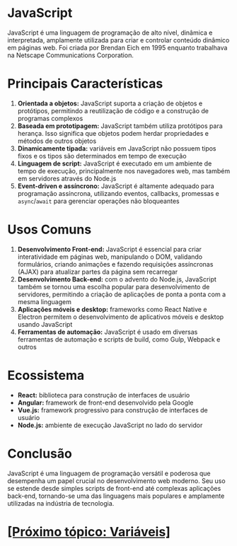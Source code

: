 # JavaScript

JavaScript é uma linguagem de programação de alto nível, dinâmica e interpretada, amplamente utilizada para criar e controlar conteúdo dinâmico em páginas web. Foi criada por Brendan Eich em 1995 enquanto trabalhava na Netscape Communications Corporation.

# Principais Características

1. **Orientada a objetos:** JavaScript suporta a criação de objetos e protótipos, permitindo a reutilização de código e a construção de programas complexos
2. **Baseada em prototipagem:** JavaScript também utiliza protótipos para herança. Isso significa que objetos podem herdar propriedades e métodos de outros objetos
3. **Dinamicamente tipada:** variáveis em JavaScript não possuem tipos fixos e os tipos são determinados em tempo de execução
4. **Linguagem de script:** JavaScript é executado em um ambiente de tempo de execução, principalmente nos navegadores web, mas também em servidores através do Node.js
5. **Event-driven e assíncrono:** JavaScript é altamente adequado para programação assíncrona, utilizando eventos, callbacks, promessas e `async`/`await` para gerenciar operações não bloqueantes

# Usos Comuns

1. **Desenvolvimento Front-end:** JavaScript é essencial para criar interatividade em páginas web, manipulando o DOM, validando formulários, criando animações e fazendo requisições assíncronas (AJAX) para atualizar partes da página sem recarregar
2. **Desenvolvimento Back-end:** com o advento do Node.js, JavaScript também se tornou uma escolha popular para desenvolvimento de servidores, permitindo a criação de aplicações de ponta a ponta com a mesma linguagem
3. **Aplicações móveis e desktop:** frameworks como React Native e Electron permitem o desenvolvimento de aplicativos móveis e desktop usando JavaScript
4. **Ferramentas de automação:** JavaScript é usado em diversas ferramentas de automação e scripts de build, como Gulp, Webpack e outros

# Ecossistema

- **React:** biblioteca para construção de interfaces de usuário
- **Angular:** framework de front-end desenvolvido pela Google
- **Vue.js:** framework progressivo para construção de interfaces de usuário
- **Node.js:** ambiente de execução JavaScript no lado do servidor

# Conclusão

JavaScript é uma linguagem de programação versátil e poderosa que desempenha um papel crucial no desenvolvimento web moderno. Seu uso se estende desde simples scripts de front-end até complexas aplicações back-end, tornando-se uma das linguagens mais populares e amplamente utilizadas na indústria de tecnologia.

# [[Próximo tópico: Variáveis]](./declaracao-variaveis.md)
